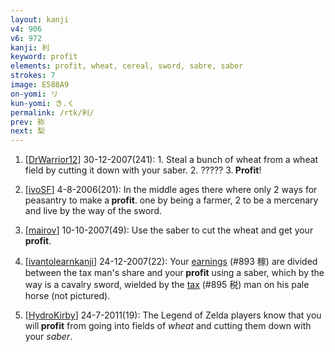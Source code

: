 ```yaml
---
layout: kanji
v4: 906
v6: 972
kanji: 利
keyword: profit
elements: profit, wheat, cereal, sword, sabre, saber
strokes: 7
image: E588A9
on-yomi: リ
kun-yomi: き.く
permalink: /rtk/利/
prev: 称
next: 梨
---
```


1) [<a href="http://kanji.koohii.com/profile/DrWarrior12">DrWarrior12</a>] 30-12-2007(241): 1. Steal a bunch of wheat from a wheat field by cutting it down with your saber. 2. ????? 3.<strong> Profit</strong>!

2) [<a href="http://kanji.koohii.com/profile/ivoSF">ivoSF</a>] 4-8-2006(201): In the middle ages there where only 2 ways for peasantry to make a<strong> profit</strong>. one by being a farmer, 2 to be a mercenary and live by the way of the sword.

3) [<a href="http://kanji.koohii.com/profile/mairov">mairov</a>] 10-10-2007(49): Use the saber to cut the wheat and get your<strong> profit</strong>.

4) [<a href="http://kanji.koohii.com/profile/ivantolearnkanji">ivantolearnkanji</a>] 24-12-2007(22): Your <a href="../v4/893.html">earnings</a> (#893 稼) are divided between the tax man&#039;s share and your<strong> profit</strong> using a saber, which by the way is a cavalry sword, wielded by the <a href="../v4/895.html">tax</a> (#895 税) man on his pale horse (not pictured).

5) [<a href="http://kanji.koohii.com/profile/HydroKirby">HydroKirby</a>] 24-7-2011(19): The Legend of Zelda players know that you will<strong> profit</strong> from going into fields of <em>wheat</em> and cutting them down with your <em>saber</em>.

